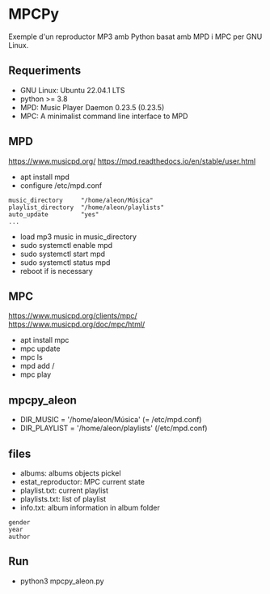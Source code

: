 # MPCPy

Exemple d'un reproductor MP3 amb Python basat amb MPD i MPC per GNU Linux.

## Requeriments

- GNU Linux: Ubuntu 22.04.1 LTS
- python >= 3.8
- MPD: Music Player Daemon 0.23.5 (0.23.5)
- MPC: A minimalist command line interface to MPD

## MPD
https://www.musicpd.org/
https://mpd.readthedocs.io/en/stable/user.html

- apt install mpd
- configure /etc/mpd.conf
```
music_directory     "/home/aleon/Música"
playlist_directory	"/home/aleon/playlists"
auto_update         "yes"
...
```
- load mp3 music in music_directory
- sudo systemctl enable mpd
- sudo systemctl start mpd
- sudo systemctl status mpd
- reboot if is necessary

## MPC
https://www.musicpd.org/clients/mpc/
https://www.musicpd.org/doc/mpc/html/

- apt install mpc
- mpc update
- mpc ls
- mpd add /
- mpc play

## mpcpy_aleon

- DIR_MUSIC = '/home/aleon/Música' (= /etc/mpd.conf)
- DIR_PLAYLIST = '/home/aleon/playlists' (/etc/mpd.conf)

## files

- albums: albums objects pickel
- estat_reproductor: MPC current state
- playlist.txt: current playlist
- playlists.txt: list of playlist
- info.txt: album information in album folder
```
gender
year
author
```

## Run

- python3 mpcpy_aleon.py
